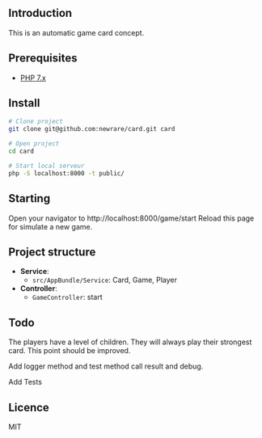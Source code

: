 ## Introduction

This is an automatic game card concept.


## Prerequisites

-   [PHP 7.x](https://www.php.net/manual/en/install.php)


## Install

```sh
# Clone project
git clone git@github.com:newrare/card.git card

# Open project
cd card

# Start local serveur
php -S localhost:8000 -t public/
```


## Starting

Open your navigator to http://localhost:8000/game/start
Reload this page for simulate a new game.


## Project structure

-   **Service**:
    -   `src/AppBundle/Service`: Card, Game, Player
-   **Controller**:
    -   `GameController`: start


## Todo

The players have a level of children. They will always play their strongest card. This point should be improved.

Add logger method and test method call result and debug.

Add Tests

## Licence

MIT
